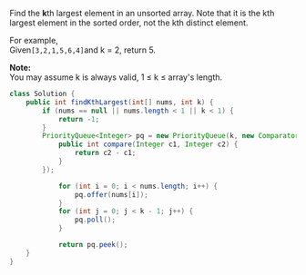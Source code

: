 Find the **k**th largest element in an unsorted array. Note that it is the kth largest element in the sorted order, not the kth distinct element.

For example,  
Given`[3,2,1,5,6,4]`and k = 2, return 5.

**Note:**  
You may assume k is always valid, 1 ≤ k ≤ array's length.

```java
class Solution {
    public int findKthLargest(int[] nums, int k) {
        if (nums == null || nums.length < 1 || k < 1) {
            return -1;
        }
        PriorityQueue<Integer> pq = new PriorityQueue(k, new Comparator<Integer>() {
            public int compare(Integer c1, Integer c2) {
                return c2 - c1;
            }
        });

            for (int i = 0; i < nums.length; i++) {
                pq.offer(nums[i]);
            }
            for (int j = 0; j < k - 1; j++) {
                pq.poll();
            }

            return pq.peek();
    }
}
```



